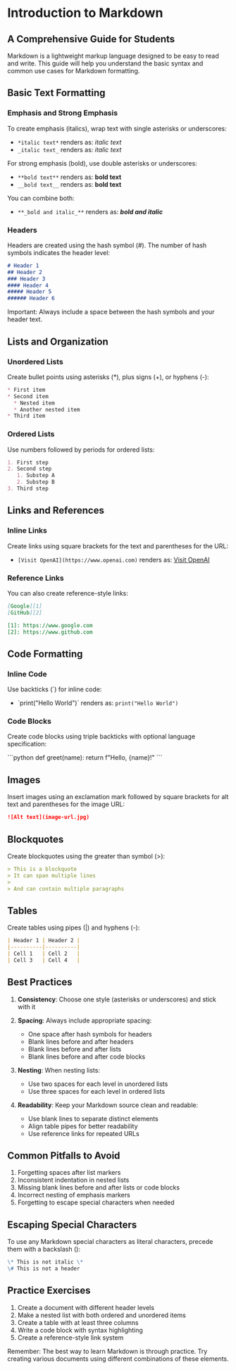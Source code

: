 # Introduction to Markdown
## A Comprehensive Guide for Students

Markdown is a lightweight markup language designed to be easy to read and write. This guide will help you understand the basic syntax and common use cases for Markdown formatting.

## Basic Text Formatting

### Emphasis and Strong Emphasis
To create emphasis (italics), wrap text with single asterisks or underscores:
- `*italic text*` renders as: *italic text*
- `_italic text_` renders as: _italic text_

For strong emphasis (bold), use double asterisks or underscores:
- `**bold text**` renders as: **bold text**
- `__bold text__` renders as: __bold text__

You can combine both:
- `**_bold and italic_**` renders as: **_bold and italic_**

### Headers
Headers are created using the hash symbol (#). The number of hash symbols indicates the header level:

```markdown
# Header 1
## Header 2
### Header 3
#### Header 4
##### Header 5
###### Header 6
```

Important: Always include a space between the hash symbols and your header text.

## Lists and Organization

### Unordered Lists
Create bullet points using asterisks (*), plus signs (+), or hyphens (-):

```markdown
* First item
* Second item
  * Nested item
  * Another nested item
* Third item
```

### Ordered Lists
Use numbers followed by periods for ordered lists:

```markdown
1. First step
2. Second step
   1. Substep A
   2. Substep B
3. Third step
```

## Links and References

### Inline Links
Create links using square brackets for the text and parentheses for the URL:
- `[Visit OpenAI](https://www.openai.com)` renders as: [Visit OpenAI](https://www.openai.com)

### Reference Links
You can also create reference-style links:
```markdown
[Google][1]
[GitHub][2]

[1]: https://www.google.com
[2]: https://www.github.com
```

## Code Formatting

### Inline Code
Use backticks (`) for inline code:
- \`print("Hello World")\` renders as: `print("Hello World")`

### Code Blocks
Create code blocks using triple backticks with optional language specification:

\```python
def greet(name):
    return f"Hello, {name}!"
\```

## Images
Insert images using an exclamation mark followed by square brackets for alt text and parentheses for the image URL:
```markdown
![Alt text](image-url.jpg)
```

## Blockquotes
Create blockquotes using the greater than symbol (>):

```markdown
> This is a blockquote
> It can span multiple lines
>
> And can contain multiple paragraphs
```

## Tables
Create tables using pipes (|) and hyphens (-):

```markdown
| Header 1 | Header 2 |
|----------|----------|
| Cell 1   | Cell 2   |
| Cell 3   | Cell 4   |
```

## Best Practices

1. **Consistency**: Choose one style (asterisks or underscores) and stick with it
2. **Spacing**: Always include appropriate spacing:
   - One space after hash symbols for headers
   - Blank lines before and after headers
   - Blank lines before and after lists
   - Blank lines before and after code blocks

3. **Nesting**: When nesting lists:
   - Use two spaces for each level in unordered lists
   - Use three spaces for each level in ordered lists

4. **Readability**: Keep your Markdown source clean and readable:
   - Use blank lines to separate distinct elements
   - Align table pipes for better readability
   - Use reference links for repeated URLs

## Common Pitfalls to Avoid

1. Forgetting spaces after list markers
2. Inconsistent indentation in nested lists
3. Missing blank lines before and after lists or code blocks
4. Incorrect nesting of emphasis markers
5. Forgetting to escape special characters when needed

## Escaping Special Characters
To use any Markdown special characters as literal characters, precede them with a backslash (\):

```markdown
\* This is not italic \*
\# This is not a header
```

## Practice Exercises

1. Create a document with different header levels
2. Make a nested list with both ordered and unordered items
3. Create a table with at least three columns
4. Write a code block with syntax highlighting
5. Create a reference-style link system

Remember: The best way to learn Markdown is through practice. Try creating various documents using different combinations of these elements.
